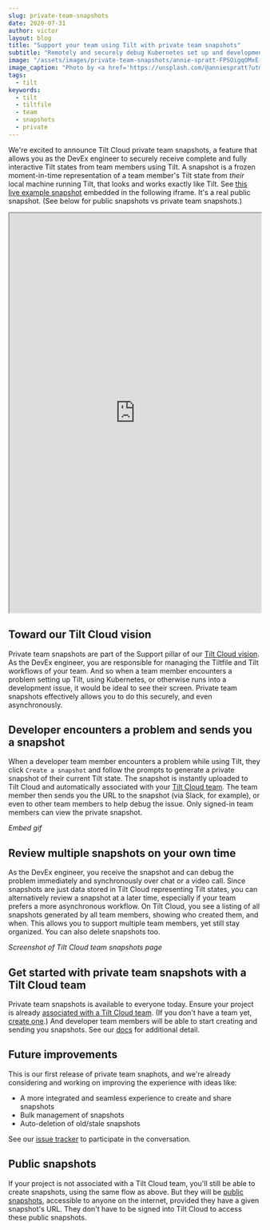 ```yaml
---
slug: private-team-snapshots
date: 2020-07-31
author: victor
layout: blog
title: "Support your team using Tilt with private team snapshots"
subtitle: "Remotely and securely debug Kubernetes set up and development problems with Tilt Cloud private team Snapshots"
image: "/assets/images/private-team-snapshots/annie-spratt-FPSOigqOMxE-unsplash.jpg"
image_caption: "Photo by <a href='https://unsplash.com/@anniespratt?utm_source=unsplash&utm_medium=referral&utm_content=creditCopyText'>Annie Spratt</a> on <a href='https://unsplash.com/?utm_source=unsplash&utm_medium=referral&utm_content=creditCopyText'>Unsplash</a>"
tags:
  - tilt
keywords:
  - tilt
  - tiltfile
  - team
  - snapshots
  - private
---
```


We're excited to announce Tilt Cloud private team snapshots, a feature that allows you as the DevEx engineer to securely receive complete and fully interactive Tilt states from team members using Tilt. A snapshot is a frozen moment-in-time representation of a team member's Tilt state from _their_ local machine running Tilt, that looks and works exactly like Tilt. See [this live example snapshot](https://cloud.tilt.dev/snapshot/Afygp-8LJ4vRmVdGtHU=) embedded in the following iframe. It's a real public snapshot. (See below for public snapshots vs private team snapshots.)

<iframe src="https://cloud.tilt.dev/snapshot/Afygp-8LJ4vRmVdGtHU=" width="100%" height="800px"></iframe>

## Toward our Tilt Cloud vision

Private team snapshots are part of the Support pillar of our [Tilt Cloud vision](https://blog.tilt.dev/2020/04/21/tilt-cloud.html). As the DevEx engineer, you are responsible for managing the Tiltfile and Tilt workflows of your team. And so when a team member encounters a problem setting up Tilt, using Kubernetes, or otherwise runs into a development issue, it would be ideal to see their screen. Private team snapshots effectively allows you to do this securely, and even asynchronously. 

## Developer encounters a problem and sends you a snapshot

When a developer team member encounters a problem while using Tilt, they click `Create a snapshot` and follow the prompts to generate a private snapshot of their current Tilt state. The snapshot is instantly uploaded to Tilt Cloud and automatically associated with your [Tilt Cloud team](https://docs.tilt.dev/teams.html). The team member then sends you the URL to the snapshot (via Slack, for example), or even to other team members to help debug the issue. Only signed-in team members can view the private snapshot.

_Embed gif_

## Review multiple snapshots on your own time 

As the DevEx engineer, you receive the snapshot and can debug the problem immediately and synchronously over chat or a video call. Since snapshots are just data stored in Tilt Cloud representing Tilt states, you can alternatively review a snapshot at a later time, especially if your team prefers a more asynchronous workflow. On Tilt Cloud, you see a listing of all snapshots generated by all team members, showing who created them, and when. This allows you to support multiple team members, yet still stay organized. You can also delete snapshots too.

_Screenshot of Tilt Cloud team snapshots page_

## Get started with private team snapshots with a Tilt Cloud team

Private team snapshots is available to everyone today. Ensure your project is already [associated with a Tilt Cloud team](https://docs.tilt.dev/teams.html). (If you don't have a team yet, [create one](https://cloud.tilt.dev/team/new).) And developer team members will be able to start creating and sending you snapshots. See our [docs](https://docs.tilt.dev/snapshots.html) for additional detail.

## Future improvements

This is our first release of private team snaphots, and we're already considering and working on improving the experience with ideas like:

- A more integrated and seamless experience to create and share snapshots
- Bulk management of snapshots
- Auto-deletion of old/stale snapshots

See our [issue tracker](https://github.com/tilt-dev/tilt/issues?q=is%3Aissue+is%3Aopen+label%3A%22Tilt+Cloud%22) to participate in the conversation.

## Public snapshots

If your project is not associated with a Tilt Cloud team, you'll still be able to create snapshots, using the same flow as above. But they will be [public snapshots](https://docs.tilt.dev/snapshots.html#public-snapshots), accessible to anyone on the internet, provided they have a given snapshot's URL. They don't have to be signed into Tilt Cloud to access these public snapshots.